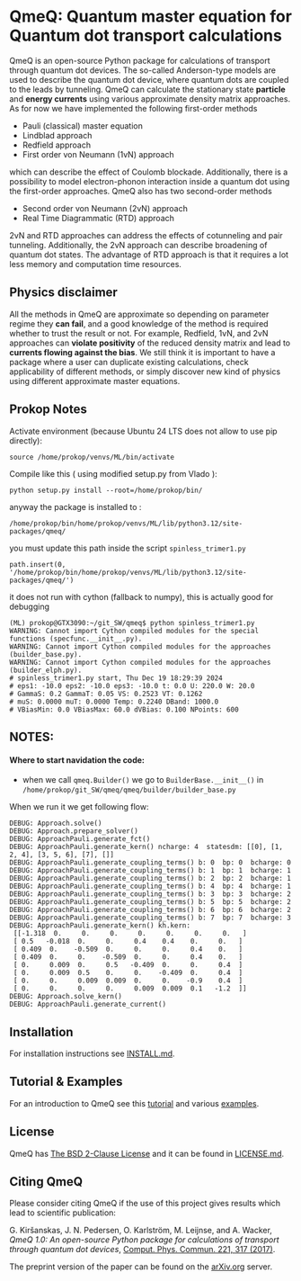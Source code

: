 QmeQ: Quantum master equation for Quantum dot transport calculations
====================================================================

QmeQ is an open-source Python package for calculations of transport through
quantum  dot devices. The so-called Anderson-type models are used to describe
the quantum dot device, where quantum dots are coupled to the leads by
tunneling. QmeQ can calculate the stationary state **particle** and
**energy currents** using various approximate density matrix approaches. As for
now we have implemented the following first-order methods

* Pauli (classical) master equation
* Lindblad approach
* Redfield approach
* First order von Neumann (1vN) approach

which can describe the effect of Coulomb blockade. Additionally, there is a
possibility to model electron-phonon interaction inside a quantum dot using
the first-order approaches. QmeQ also has two second-order methods

* Second order von Neumann (2vN) approach
* Real Time Diagrammatic (RTD) approach

2vN and RTD approaches can address the effects of cotunneling and pair tunneling.
Additionally, the 2vN approach can describe broadening of quantum dot states.
The advantage of RTD approach is that it requires a lot less memory and
computation time resources.

Physics disclaimer
------------------

All the methods in QmeQ are approximate so depending on parameter regime they
**can fail**, and a good knowledge of the method is required whether to trust
the result or not. For example, Redfield, 1vN, and 2vN approaches can **violate
positivity** of the reduced density matrix and lead to **currents flowing against
the bias**. We still think it is important to have a package where a user can
duplicate existing calculations, check applicability of different methods, or
simply discover new kind of physics using different approximate master equations.

Prokop Notes
------------

Activate environment (because Ubuntu 24 LTS does not allow to use pip directly):
```
source /home/prokop/venvs/ML/bin/activate
```
Compile like this ( using modified setup.py from Vlado ):
```
python setup.py install --root=/home/prokop/bin/
```

anyway the package is installed to :
```
/home/prokop/bin/home/prokop/venvs/ML/lib/python3.12/site-packages/qmeq/
```

you must update this path inside the script `spinless_trimer1.py`
```
path.insert(0, '/home/prokop/bin/home/prokop/venvs/ML/lib/python3.12/site-packages/qmeq/')
```

it does not run with cython (fallback to numpy), this is actually good for debugging
```
(ML) prokop@GTX3090:~/git_SW/qmeq$ python spinless_trimer1.py
WARNING: Cannot import Cython compiled modules for the special functions (specfunc.__init__.py).
WARNING: Cannot import Cython compiled modules for the approaches (builder_base.py).
WARNING: Cannot import Cython compiled modules for the approaches (builder_elph.py).
# spinless_trimer1.py start, Thu Dec 19 18:29:39 2024
# eps1: -10.0 eps2: -10.0 eps3: -10.0 t: 0.0 U: 220.0 W: 20.0
# GammaS: 0.2 GammaT: 0.05 VS: 0.2523 VT: 0.1262
# muS: 0.0000 muT: 0.0000 Temp: 0.2240 DBand: 1000.0
# VBiasMin: 0.0 VBiasMax: 60.0 dVBias: 0.100 NPoints: 600

```


NOTES:
------

#### Where to start navidation the code:

* when we call `qmeq.Builder()` we go to `BuilderBase.__init__()` in `/home/prokop/git_SW/qmeq/qmeq/builder/builder_base.py`


When we run it we get following flow:
```
DEBUG: Approach.solve()
DEBUG: Approach.prepare_solver()
DEBUG: ApproachPauli.generate_fct()
DEBUG: ApproachPauli.generate_kern() ncharge: 4  statesdm: [[0], [1, 2, 4], [3, 5, 6], [7], []]
DEBUG: ApproachPauli.generate_coupling_terms() b: 0  bp: 0  bcharge: 0
DEBUG: ApproachPauli.generate_coupling_terms() b: 1  bp: 1  bcharge: 1
DEBUG: ApproachPauli.generate_coupling_terms() b: 2  bp: 2  bcharge: 1
DEBUG: ApproachPauli.generate_coupling_terms() b: 4  bp: 4  bcharge: 1
DEBUG: ApproachPauli.generate_coupling_terms() b: 3  bp: 3  bcharge: 2
DEBUG: ApproachPauli.generate_coupling_terms() b: 5  bp: 5  bcharge: 2
DEBUG: ApproachPauli.generate_coupling_terms() b: 6  bp: 6  bcharge: 2
DEBUG: ApproachPauli.generate_coupling_terms() b: 7  bp: 7  bcharge: 3
DEBUG: ApproachPauli.generate_kern() kh.kern:
 [[-1.318  0.     0.     0.     0.     0.     0.     0.   ]
 [ 0.5   -0.018  0.     0.     0.4    0.4    0.     0.   ]
 [ 0.409  0.    -0.509  0.     0.     0.     0.4    0.   ]
 [ 0.409  0.     0.    -0.509  0.     0.     0.4    0.   ]
 [ 0.     0.009  0.     0.5   -0.409  0.     0.     0.4  ]
 [ 0.     0.009  0.5    0.     0.    -0.409  0.     0.4  ]
 [ 0.     0.     0.009  0.009  0.     0.    -0.9    0.4  ]
 [ 0.     0.     0.     0.     0.009  0.009  0.1   -1.2  ]]
DEBUG: Approach.solve_kern()
DEBUG: ApproachPauli.generate_current()
```


Installation
------------


For installation instructions see [INSTALL.md](INSTALL.md).

Tutorial & Examples
-------------------

For an introduction to QmeQ see this [tutorial][tutorial]
and various [examples][examples].

License
-------

QmeQ has [The BSD 2-Clause License][license] and it can be found
in [LICENSE.md](LICENSE.md).

Citing QmeQ
-----------

Please consider citing QmeQ if the use of this project gives results which lead
to scientific publication:

G. Kiršanskas, J. N. Pedersen, O. Karlström, M. Leijnse, and A. Wacker,
*QmeQ 1.0: An open-source Python package for calculations of transport through
quantum dot devices*, [Comput. Phys. Commun. 221, 317 (2017)][qmeqdoi].

The preprint version of the paper can be found on the
[arXiv.org][qmeqarxiv] server.

[tutorial]: https://github.com/gedaskir/qmeq-examples/tree/master/tutorial/tutorial.ipynb
[examples]: https://github.com/gedaskir/qmeq-examples
[license]: https://opensource.org/licenses/BSD-2-Clause
[qmeqdoi]: https://dx.doi.org/10.1016/j.cpc.2017.07.024
[qmeqarxiv]: https://arxiv.org/abs/1706.10104

